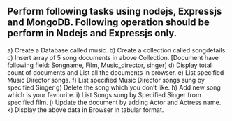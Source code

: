 ## Perform following tasks using nodejs, Expressjs and MongoDB. Following operation should be perform in Nodejs and Expressjs only.

a) Create a Database called music.
b) Create a collection called songdetails
c) Insert array of 5 song documents in above Collection. [Document
have following field:
Songname, Film, Music_director, singer]
d) Display total count of documents and List all the documents in
browser.
e) List specified Music Director songs.
f) List specified Music Director songs sung by specified Singer
g) Delete the song which you don’t like.
h) Add new song which is your favourite.
i) List Songs sung by Specified Singer from specified film.
j) Update the document by adding Actor and Actress name.
k) Display the above data in Browser in tabular format.
